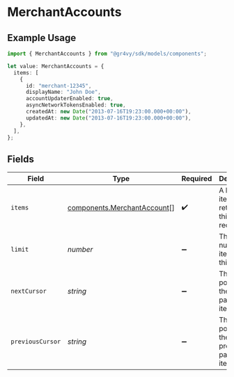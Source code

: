 # MerchantAccounts

## Example Usage

```typescript
import { MerchantAccounts } from "@gr4vy/sdk/models/components";

let value: MerchantAccounts = {
  items: [
    {
      id: "merchant-12345",
      displayName: "John Doe",
      accountUpdaterEnabled: true,
      asyncNetworkTokensEnabled: true,
      createdAt: new Date("2013-07-16T19:23:00.000+00:00"),
      updatedAt: new Date("2013-07-16T19:23:00.000+00:00"),
    },
  ],
};
```

## Fields

| Field                                                                      | Type                                                                       | Required                                                                   | Description                                                                | Example                                                                    |
| -------------------------------------------------------------------------- | -------------------------------------------------------------------------- | -------------------------------------------------------------------------- | -------------------------------------------------------------------------- | -------------------------------------------------------------------------- |
| `items`                                                                    | [components.MerchantAccount](../../models/components/merchantaccount.md)[] | :heavy_check_mark:                                                         | A list of items returned for this request.                                 |                                                                            |
| `limit`                                                                    | *number*                                                                   | :heavy_minus_sign:                                                         | The number of items for this page.                                         | 20                                                                         |
| `nextCursor`                                                               | *string*                                                                   | :heavy_minus_sign:                                                         | The cursor pointing at the next page of items.                             | ZXhhbXBsZTE                                                                |
| `previousCursor`                                                           | *string*                                                                   | :heavy_minus_sign:                                                         | The cursor pointing at the previous page of items.                         | Xkjss7asS                                                                  |